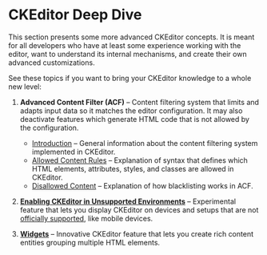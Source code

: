 <!--
Copyright (c) 2003-2015, CKSource - Frederico Knabben. All rights reserved.
For licensing, see LICENSE.md.
-->

# CKEditor Deep Dive

This section presents some more advanced CKEditor concepts. It is meant for all developers who have at least some experience working with the editor, want to understand its internal mechanisms, and create their own advanced customizations.

See these topics if you want to bring your CKEditor knowledge to a whole new level:

1. **Advanced Content Filter (ACF)** &ndash; Content filtering system that limits and adapts input data so it matches the editor configuration. It may also deactivate features which generate HTML code that is not allowed by the configuration.

	* [Introduction](#!/guide/dev_advanced_content_filter) &ndash; General information about the content filtering system implemented in CKEditor.
	* [Allowed Content Rules](#!/guide/dev_allowed_content_rules) &ndash; Explanation of syntax that defines which HTML elements, attributes, styles, and classes are allowed in CKEditor.
	* [Disallowed Content](#!/guide/dev_disallowed_content) &ndash; Explanation of how blacklisting works in ACF.
	
2. **[Enabling CKEditor in Unsupported Environments](#!/guide/dev_unsupported_environments)** &ndash; Experimental feature that lets you display CKEditor on devices and setups that are not [officially supported](#!/guide/dev_browsers), like mobile devices.


3. **[Widgets](#!/guide/dev_widgets)** &ndash; Innovative CKEditor feature that lets you create rich content entities grouping multiple HTML elements.